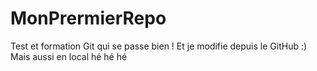 # MonPrermierRepo
Test et formation Git qui se passe bien !
Et je modifie depuis le GitHub :)
Mais aussi en local hé hé hé
